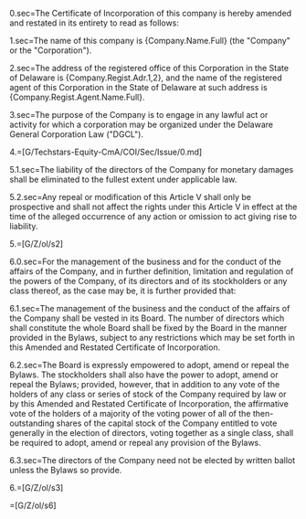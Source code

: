 0.sec=The Certificate of Incorporation of this company is hereby amended and restated in its entirety to read as follows:

1.sec=The name of this company is {Company.Name.Full} (the "Company" or the "Corporation").

2.sec=The address of the registered office of this Corporation in the State of Delaware is {Company.Regist.Adr.1,2}, and the name of the registered agent of this Corporation in the State of Delaware at such address is {Company.Regist.Agent.Name.Full}.

3.sec=The purpose of the Company is to engage in any lawful act or activity for which a corporation may be organized under the Delaware General Corporation Law ("DGCL").

4.=[G/Techstars-Equity-CmA/COI/Sec/Issue/0.md]

5.1.sec=The liability of the directors of the Company for monetary damages shall be eliminated to the fullest extent under applicable law.

5.2.sec=Any repeal or modification of this Article V shall only be prospective and shall not affect the rights under this Article V in effect at the time of the alleged occurrence of any action or omission to act giving rise to liability.

5.=[G/Z/ol/s2]

6.0.sec=For the management of the business and for the conduct of the affairs of the Company, and in further definition, limitation and regulation of the powers of the Company, of its directors and of its stockholders or any class thereof, as the case may be, it is further provided that:

6.1.sec=The management of the business and the conduct of the affairs of the Company shall be vested in its Board.  The number of directors which shall constitute the whole Board shall be fixed by the Board in the manner provided in the Bylaws, subject to any restrictions which may be set forth in this Amended and Restated Certificate of Incorporation.

6.2.sec=The Board is expressly empowered to adopt, amend or repeal the Bylaws.  The stockholders shall also have the power to adopt, amend or repeal the Bylaws; provided, however, that in addition to any vote of the holders of any class or series of stock of the Company required by law or by this Amended and Restated Certificate of Incorporation, the affirmative vote of the holders of a majority of the voting power of all of the then-outstanding shares of the capital stock of the Company entitled to vote generally in the election of directors, voting together as a single class, shall be required to adopt, amend or repeal any provision of the Bylaws.

6.3.sec=The directors of the Company need not be elected by written ballot unless the Bylaws so provide.

6.=[G/Z/ol/s3]

=[G/Z/ol/s6]
